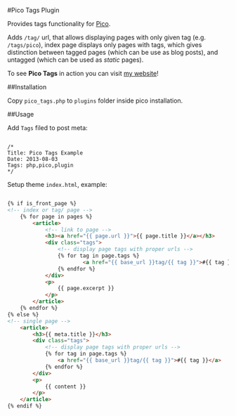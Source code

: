 #Pico Tags Plugin

Provides tags functionality for [Pico](http://pico.dev7studios.com).

Adds `/tag/` url, that allows displaying pages with only given tag (e.g. `/tags/pico`), index page displays only pages with tags, which gives distinction between tagged pages (which can be use as blog posts), and untagged (which can be used as *static* pages).

To see **Pico Tags** in action you can visit [my website](http://treesmovethemost.com)!

##Installation

Copy `pico_tags.php` to `plugins` folder inside pico installation.

##Usage

Add `Tags` filed to post meta:

```

/*
Title: Pico Tags Example
Date: 2013-08-03
Tags: php,pico,plugin
*/

```

Setup theme `index.html`, example:

```html

{% if is_front_page %}
<!-- index or tag/ page -->
	{% for page in pages %}
		<article>
			<!-- link to page -->
			<h3><a href="{{ page.url }}">{{ page.title }}</a></h3>
			<div class="tags">
				<!-- display page tags with proper urls -->
				{% for tag in page.tags %}
						<a href="{{ base_url }}tag/{{ tag }}">#{{ tag }}</a>
				{% endfor %}
			</div>
			<p>
				{{ page.excerpt }}
			</p>
		</article>
	{% endfor %}
{% else %}
<!-- single page -->
	<article>				
		<h3>{{ meta.title }}</h3>
		<div class="tags">
			<!-- display page tags with proper urls -->
			{% for tag in page.tags %}
				<a href="{{ base_url }}tag/{{ tag }}">#{{ tag }}</a>
			{% endfor %}
		</div>
		<p>
			{{ content }}
		</p>
	</article>
{% endif %}

```
